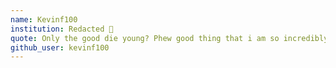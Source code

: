 ```yaml
---
name: Kevinf100
institution: Redacted 🚩
quote: Only the good die young? Phew good thing that i am so incredibly awful. # no longer than 100 characters, avoid using quotes(") to guarantee the format remains the same.
github_user: kevinf100
---
```

